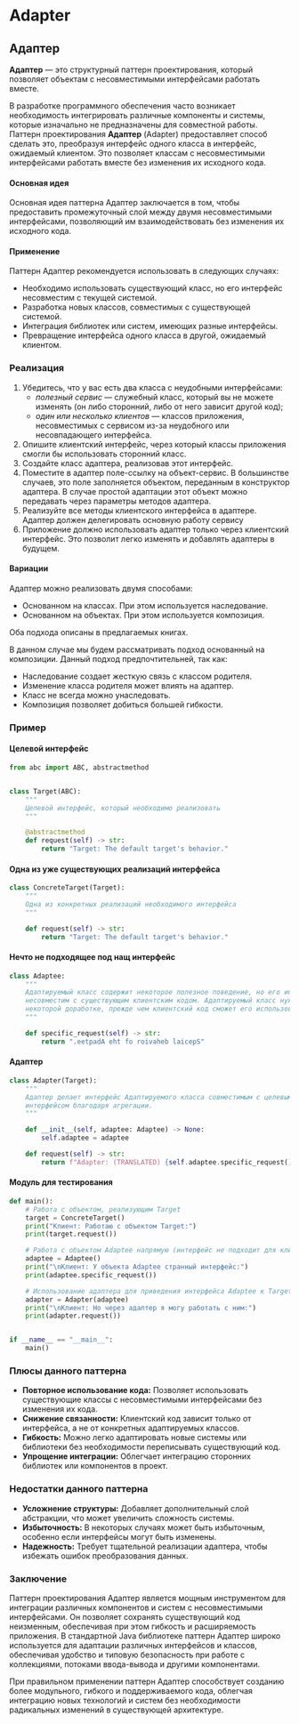 # Adapter

## Адаптер

**Адаптер** — это структурный паттерн проектирования, который позволяет объектам с несовместимыми интерфейсами работать
вместе.

В разработке программного обеспечения часто возникает необходимость интегрировать различные компоненты и системы,
которые изначально не предназначены для совместной работы. Паттерн проектирования **Адаптер** (Adapter) предоставляет
способ сделать это, преобразуя интерфейс одного класса в интерфейс, ожидаемый клиентом. Это позволяет классам с
несовместимыми интерфейсами работать вместе без изменения их исходного кода.

#### Основная идея

Основная идея паттерна Адаптер заключается в том, чтобы предоставить промежуточный слой между двумя несовместимыми
интерфейсами, позволяющий им взаимодействовать без изменения их исходного кода.

#### Применение

Паттерн Адаптер рекомендуется использовать в следующих случаях:

- Необходимо использовать существующий класс, но его интерфейс несовместим с текущей системой.
- Разработка новых классов, совместимых с существующей системой.
- Интеграция библиотек или систем, имеющих разные интерфейсы.
- Превращение интерфейса одного класса в другой, ожидаемый клиентом.

### Реализация

1. Убедитесь, что у вас есть два класса с неудобными интерфейсами:
    - *полезный сервис* — служебный класс, который вы не можете изменять (он либо сторонний, либо от него зависит другой
      код);
    - *один или несколько клиентов* — классов приложения, несовместимых с сервисом из-за неудобного или несовпадающего
      интерфейса.
2. Опишите клиентский интерфейс, через который классы приложения смогли бы использовать сторонний класс.
3. Создайте класс адаптера, реализовав этот интерфейс.
4. Поместите в адаптер поле-ссылку на объект-сервис. В большинстве случаев, это поле заполняется объектом, переданным в
   конструктор адаптера. В случае простой адаптации этот объект можно передавать через параметры методов адаптера.
5. Реализуйте все методы клиентского интерфейса в адаптере. Адаптер должен делегировать основную работу сервису
6. Приложение должно использовать адаптер только через клиентский интерфейс. Это позволит легко изменять и добавлять
   адаптеры в будущем.

#### Вариации

Адаптер можно реализовать двумя способами:

- Основанном на классах. При этом используется наследование.
- Основанном на объектах. При этом используется композиция.

Оба подхода описаны в предлагаемых книгах.

В данном случае мы будем рассматривать подход основанный на композиции. Данный подход предпочтительней, так как:

- Наследование создает жесткую связь с классом родителя.
- Изменение класса родителя может влиять на адаптер.
- Класс не всегда можно унаследовать.
- Композиция позволяет добиться большей гибкости.

### Пример

#### Целевой интерфейс

```python
from abc import ABC, abstractmethod


class Target(ABC):
    """
    Целевой интерфейс, который необходимо реализовать
    """

    @abstractmethod
    def request(self) -> str:
        return "Target: The default target's behavior."
```

#### Одна из уже существующих реализаций интерфейса

```python
class ConcreteTarget(Target):
    """
    Одна из конкретных реализаций необходимого интерфейса
    """

    def request(self) -> str:
        return "Target: The default target's behavior."
```

#### Нечто не подходящее под нащ интерфейс

```python
class Adaptee:
    """
    Адаптируемый класс содержит некоторое полезное поведение, но его интерфейс
    несовместим с существующим клиентским кодом. Адаптируемый класс нуждается в
    некоторой доработке, прежде чем клиентский код сможет его использовать.
    """

    def specific_request(self) -> str:
        return ".eetpadA eht fo roivaheb laicepS"
```

#### Адаптер

```python
class Adapter(Target):
    """
    Адаптер делает интерфейс Адаптируемого класса совместимым с целевым
    интерфейсом благодаря агрегации.
    """

    def __init__(self, adaptee: Adaptee) -> None:
        self.adaptee = adaptee

    def request(self) -> str:
        return f"Adapter: (TRANSLATED) {self.adaptee.specific_request()[::-1]}"
```

#### Модуль для тестирования

```python
def main():
    # Работа с объектом, реализующим Target
    target = ConcreteTarget()
    print("Клиент: Работаю с объектом Target:")
    print(target.request())

    # Работа с объектом Adaptee напрямую (интерфейс не подходит для клиента)
    adaptee = Adaptee()
    print("\nКлиент: У объекта Adaptee странный интерфейс:")
    print(adaptee.specific_request())

    # Использование адаптера для приведения интерфейса Adaptee к Target
    adapter = Adapter(adaptee)
    print("\nКлиент: Но через адаптер я могу работать с ним:")
    print(adapter.request())


if __name__ == "__main__":
    main()
```

### Плюсы данного паттерна

- **Повторное использование кода:** Позволяет использовать существующие классы с несовместимыми интерфейсами без
  изменения их кода.
- **Снижение связанности:** Клиентский код зависит только от интерфейса, а не от конкретных адаптируемых классов.
- **Гибкость:** Можно легко адаптировать новые системы или библиотеки без необходимости переписывать существующий код.
- **Упрощение интеграции:** Облегчает интеграцию сторонних библиотек или компонентов в проект.

### Недостатки данного паттерна

- **Усложнение структуры:** Добавляет дополнительный слой абстракции, что может увеличить сложность системы.
- **Избыточность:** В некоторых случаях может быть избыточным, особенно если интерфейсы могут быть изменены.
- **Надежность:** Требует тщательной реализации адаптера, чтобы избежать ошибок преобразования данных.

### Заключение

Паттерн проектирования Адаптер является мощным инструментом для интеграции различных компонентов и систем с
несовместимыми интерфейсами. Он позволяет сохранять существующий код неизменным, обеспечивая при этом гибкость и
расширяемость приложения. В стандартной Java библиотеке паттерн Адаптер широко используется для адаптации различных
интерфейсов и классов, обеспечивая удобство и типовую безопасность при работе с коллекциями, потоками ввода-вывода и
другими компонентами.

При правильном применении паттерн Адаптер способствует созданию более модульного, гибкого и поддерживаемого кода,
облегчая интеграцию новых технологий и систем без необходимости радикальных изменений в существующей архитектуре.
